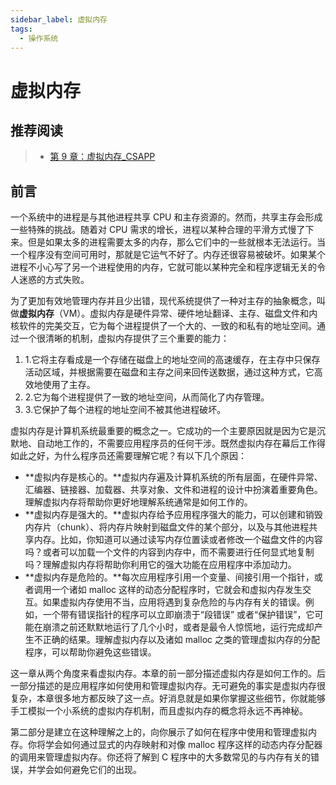 ```yaml
---
sidebar_label: 虚拟内存
tags:
  - 操作系统
---
```


# 虚拟内存

## 推荐阅读

> - [第 9 章：虚拟内存_CSAPP](https://hansimov.gitbook.io/csapp/part2/ch09-virtual-memory)

## 前言

一个系统中的进程是与其他进程共享 CPU 和主存资源的。然而，共享主存会形成一些特殊的挑战。随着对 CPU 需求的增长，进程以某种合理的平滑方式慢了下来。但是如果太多的进程需要太多的内存，那么它们中的一些就根本无法运行。当一个程序没有空间可用时，那就是它运气不好了。内存还很容易被破坏。如果某个进程不小心写了另一个进程使用的内存，它就可能以某种完全和程序逻辑无关的令人迷惑的方式失败。

为了更加有效地管理内存并且少出错，现代系统提供了一种对主存的抽象概念，叫做**虚拟内存**（VM）。虚拟内存是硬件异常、硬件地址翻译、主存、磁盘文件和内核软件的完美交互，它为每个进程提供了一个大的、一致的和私有的地址空间。通过一个很清晰的机制，虚拟内存提供了三个重要的能力：

1. 1.它将主存看成是一个存储在磁盘上的地址空间的高速缓存，在主存中只保存活动区域，并根据需要在磁盘和主存之间来回传送数据，通过这种方式，它高效地使用了主存。
2. 2.它为每个进程提供了一致的地址空间，从而简化了内存管理。
3. 3.它保护了每个进程的地址空间不被其他进程破坏。

虚拟内存是计算机系统最重要的概念之一。它成功的一个主要原因就是因为它是沉默地、自动地工作的，不需要应用程序员的任何干涉。既然虚拟内存在幕后工作得如此之好，为什么程序员还需要理解它呢？有以下几个原因：

- **虚拟内存是核心的。**虚拟内存遍及计算机系统的所有层面，在硬件异常、汇编器、链接器、加载器、共享对象、文件和进程的设计中扮演着重要角色。理解虚拟内存将帮助你更好地理解系统通常是如何工作的。
- **虚拟内存是强大的。**虚拟内存给予应用程序强大的能力，可以创建和销毁内存片（chunk）、将内存片映射到磁盘文件的某个部分，以及与其他进程共享内存。比如，你知道可以通过读写内存位置读或者修改一个磁盘文件的内容吗？或者可以加载一个文件的内容到内存中，而不需要进行任何显式地复制吗？理解虚拟内存将帮助你利用它的强大功能在应用程序中添加动力。
- **虚拟内存是危险的。**每次应用程序引用一个变量、间接引用一个指针，或者调用一个诸如 malloc 这样的动态分配程序时，它就会和虚拟内存发生交互。如果虚拟内存使用不当，应用将遇到复杂危险的与内存有关的错误。例如，一个带有错误指针的程序可以立即崩溃于“段错误” 或者“保护错误”，它可能在崩溃之前还默默地运行了几个小时，或者是最令人惊慌地，运行完成却产生不正确的结果。理解虚拟内存以及诸如 malloc 之类的管理虚拟内存的分配程序，可以帮助你避免这些错误。

这一章从两个角度来看虚拟内存。本章的前一部分描述虚拟内存是如何工作的。后一部分描述的是应用程序如何使用和管理虚拟内存。无可避免的事实是虚拟内存很复杂，本章很多地方都反映了这一点。好消息就是如果你掌握这些细节，你就能够手工模拟一个小系统的虚拟内存机制，而且虚拟内存的概念将永远不再神秘。

第二部分是建立在这种理解之上的，向你展示了如何在程序中使用和管理虚拟内存。你将学会如何通过显式的内存映射和对像 malloc 程序这样的动态内存分配器的调用来管理虚拟内存。你还将了解到 C 程序中的大多数常见的与内存有关的错误，并学会如何避免它们的出现。